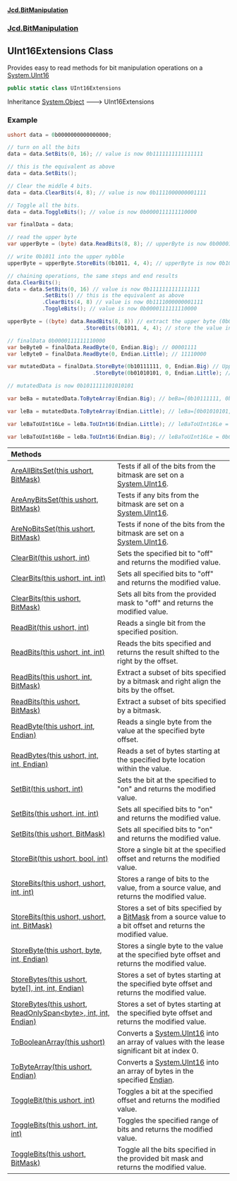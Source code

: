 #### [Jcd.BitManipulation](index.md 'index')

### [Jcd.BitManipulation](Jcd.BitManipulation.md 'Jcd.BitManipulation')

## UInt16Extensions Class

Provides easy to read methods for bit manipulation operations on a [System.UInt16](https://docs.microsoft.com/en-us/dotnet/api/System.UInt16 'System.UInt16')

```csharp
public static class UInt16Extensions
```

Inheritance [System.Object](https://docs.microsoft.com/en-us/dotnet/api/System.Object 'System.Object') &#129106; UInt16Extensions

### Example

```csharp
ushort data = 0b0000000000000000;

// turn on all the bits
data = data.SetBits(0, 16); // value is now 0b1111111111111111

// this is the equivalent as above
data = data.SetBits();

// Clear the middle 4 bits.
data = data.ClearBits(4, 8); // value is now 0b1111000000001111

// Toggle all the bits.
data = data.ToggleBits(); // value is now 0b0000111111110000

var finalData = data;

// read the upper byte
var upperByte = (byte) data.ReadBits(8, 8); // upperByte is now 0b00001111

// write 0b1011 into the upper nybble
upperByte = upperByte.StoreBits(0b1011, 4, 4); // upperByte is now 0b10111111

// chaining operations, the same steps and end results
data.ClearBits();
data = data.SetBits(0, 16) // value is now 0b1111111111111111
           .SetBits() // this is the equivalent as above
           .ClearBits(4, 8) // value is now 0b1111000000001111
           .ToggleBits(); // value is now 0b0000111111110000

upperByte = ((byte) data.ReadBits(8, 8)) // extract the upper byte (0b00001111)
                        .StoreBits(0b1011, 4, 4); // store the value in the upper 4 bits, now upperByte is now 0b10111111

// finalData 0b0000111111110000
var beByte0 = finalData.ReadByte(0, Endian.Big); // 00001111
var leByte0 = finalData.ReadByte(0, Endian.Little); // 11110000

var mutatedData = finalData.StoreByte(0b10111111, 0, Endian.Big) // Upper byte is now 0b10111111
                           .StoreByte(0b01010101, 0, Endian.Little); // lower byte is now 0b01010101

// mutatedData is now 0b1011111101010101

var beBa = mutatedData.ToByteArray(Endian.Big); // beBa=[0b10111111, 0b01010101]

var leBa = mutatedData.ToByteArray(Endian.Little); // leBa=[0b01010101, 0b10111111]

var leBaToUInt16Le = leBa.ToUInt16(Endian.Little); // leBaToUInt16Le = 0b1011111101010101

var leBaToUInt16Be = leBa.ToUInt16(Endian.Big); // leBaToUInt16Le = 0b0101010110111111
```

| Methods                                                                                                                                                                                                                                                                                                                            |                                                                                                                                                                                                                     |
|:-----------------------------------------------------------------------------------------------------------------------------------------------------------------------------------------------------------------------------------------------------------------------------------------------------------------------------------|:--------------------------------------------------------------------------------------------------------------------------------------------------------------------------------------------------------------------|
| [AreAllBitsSet(this ushort, BitMask)](Jcd.BitManipulation.UInt16Extensions.AreAllBitsSet(thisushort,Jcd.BitManipulation.BitMask).md 'Jcd.BitManipulation.UInt16Extensions.AreAllBitsSet(this ushort, Jcd.BitManipulation.BitMask)')                                                                                                | Tests if all of the bits from the bitmask are set on a [System.UInt16](https://docs.microsoft.com/en-us/dotnet/api/System.UInt16 'System.UInt16').                                                                  |
| [AreAnyBitsSet(this ushort, BitMask)](Jcd.BitManipulation.UInt16Extensions.AreAnyBitsSet(thisushort,Jcd.BitManipulation.BitMask).md 'Jcd.BitManipulation.UInt16Extensions.AreAnyBitsSet(this ushort, Jcd.BitManipulation.BitMask)')                                                                                                | Tests if any bits from the bitmask are set on a [System.UInt16](https://docs.microsoft.com/en-us/dotnet/api/System.UInt16 'System.UInt16').                                                                         |
| [AreNoBitsSet(this ushort, BitMask)](Jcd.BitManipulation.UInt16Extensions.AreNoBitsSet(thisushort,Jcd.BitManipulation.BitMask).md 'Jcd.BitManipulation.UInt16Extensions.AreNoBitsSet(this ushort, Jcd.BitManipulation.BitMask)')                                                                                                   | Tests if none of the bits from the bitmask are set on a [System.UInt16](https://docs.microsoft.com/en-us/dotnet/api/System.UInt16 'System.UInt16').                                                                 |
| [ClearBit(this ushort, int)](Jcd.BitManipulation.UInt16Extensions.ClearBit(thisushort,int).md 'Jcd.BitManipulation.UInt16Extensions.ClearBit(this ushort, int)')                                                                                                                                                                   | Sets the specified bit to "off" and returns the modified value.                                                                                                                                                     |
| [ClearBits(this ushort, int, int)](Jcd.BitManipulation.UInt16Extensions.ClearBits(thisushort,int,int).md 'Jcd.BitManipulation.UInt16Extensions.ClearBits(this ushort, int, int)')                                                                                                                                                  | Sets all specified bits to "off" and returns the modified value.                                                                                                                                                    |
| [ClearBits(this ushort, BitMask)](Jcd.BitManipulation.UInt16Extensions.ClearBits(thisushort,Jcd.BitManipulation.BitMask).md 'Jcd.BitManipulation.UInt16Extensions.ClearBits(this ushort, Jcd.BitManipulation.BitMask)')                                                                                                            | Sets all bits from the provided mask to "off" and returns the modified value.                                                                                                                                       |
| [ReadBit(this ushort, int)](Jcd.BitManipulation.UInt16Extensions.ReadBit(thisushort,int).md 'Jcd.BitManipulation.UInt16Extensions.ReadBit(this ushort, int)')                                                                                                                                                                      | Reads a single bit from the specified position.                                                                                                                                                                     |
| [ReadBits(this ushort, int, int)](Jcd.BitManipulation.UInt16Extensions.ReadBits(thisushort,int,int).md 'Jcd.BitManipulation.UInt16Extensions.ReadBits(this ushort, int, int)')                                                                                                                                                     | Reads the bits specified and returns the result shifted to the right by the offset.                                                                                                                                 |
| [ReadBits(this ushort, int, BitMask)](Jcd.BitManipulation.UInt16Extensions.ReadBits(thisushort,int,Jcd.BitManipulation.BitMask).md 'Jcd.BitManipulation.UInt16Extensions.ReadBits(this ushort, int, Jcd.BitManipulation.BitMask)')                                                                                                 | Extract a subset of bits specified by a bitmask and right align the bits by the offset.                                                                                                                             |
| [ReadBits(this ushort, BitMask)](Jcd.BitManipulation.UInt16Extensions.ReadBits(thisushort,Jcd.BitManipulation.BitMask).md 'Jcd.BitManipulation.UInt16Extensions.ReadBits(this ushort, Jcd.BitManipulation.BitMask)')                                                                                                               | Extract a subset of bits specified by a bitmask.                                                                                                                                                                    |
| [ReadByte(this ushort, int, Endian)](Jcd.BitManipulation.UInt16Extensions.ReadByte(thisushort,int,Jcd.BitManipulation.Endian).md 'Jcd.BitManipulation.UInt16Extensions.ReadByte(this ushort, int, Jcd.BitManipulation.Endian)')                                                                                                    | Reads a single byte from the value at the specified byte offset.                                                                                                                                                    |
| [ReadBytes(this ushort, int, int, Endian)](Jcd.BitManipulation.UInt16Extensions.ReadBytes(thisushort,int,int,Jcd.BitManipulation.Endian).md 'Jcd.BitManipulation.UInt16Extensions.ReadBytes(this ushort, int, int, Jcd.BitManipulation.Endian)')                                                                                   | Reads a set of bytes starting at the specified byte location within the value.                                                                                                                                      |
| [SetBit(this ushort, int)](Jcd.BitManipulation.UInt16Extensions.SetBit(thisushort,int).md 'Jcd.BitManipulation.UInt16Extensions.SetBit(this ushort, int)')                                                                                                                                                                         | Sets the bit at the specified to "on" and returns the modified value.                                                                                                                                               |
| [SetBits(this ushort, int, int)](Jcd.BitManipulation.UInt16Extensions.SetBits(thisushort,int,int).md 'Jcd.BitManipulation.UInt16Extensions.SetBits(this ushort, int, int)')                                                                                                                                                        | Sets all specified bits to "on" and returns the modified value.                                                                                                                                                     |
| [SetBits(this ushort, BitMask)](Jcd.BitManipulation.UInt16Extensions.SetBits(thisushort,Jcd.BitManipulation.BitMask).md 'Jcd.BitManipulation.UInt16Extensions.SetBits(this ushort, Jcd.BitManipulation.BitMask)')                                                                                                                  | Sets all specified bits to "on" and returns the modified value.                                                                                                                                                     |
| [StoreBit(this ushort, bool, int)](Jcd.BitManipulation.UInt16Extensions.StoreBit(thisushort,bool,int).md 'Jcd.BitManipulation.UInt16Extensions.StoreBit(this ushort, bool, int)')                                                                                                                                                  | Store a single bit at the specified offset and returns the modified value.                                                                                                                                          |
| [StoreBits(this ushort, ushort, int, int)](Jcd.BitManipulation.UInt16Extensions.StoreBits(thisushort,ushort,int,int).md 'Jcd.BitManipulation.UInt16Extensions.StoreBits(this ushort, ushort, int, int)')                                                                                                                           | Stores a range of bits to the value, from a source value, and returns the modified value.                                                                                                                           |
| [StoreBits(this ushort, ushort, int, BitMask)](Jcd.BitManipulation.UInt16Extensions.StoreBits(thisushort,ushort,int,Jcd.BitManipulation.BitMask).md 'Jcd.BitManipulation.UInt16Extensions.StoreBits(this ushort, ushort, int, Jcd.BitManipulation.BitMask)')                                                                       | Stores a set of bits specified by a [BitMask](Jcd.BitManipulation.BitMask.md 'Jcd.BitManipulation.BitMask') from a source value to a bit offset and returns the modified value.                                 |
| [StoreByte(this ushort, byte, int, Endian)](Jcd.BitManipulation.UInt16Extensions.StoreByte(thisushort,byte,int,Jcd.BitManipulation.Endian).md 'Jcd.BitManipulation.UInt16Extensions.StoreByte(this ushort, byte, int, Jcd.BitManipulation.Endian)')                                                                                | Stores a single byte to the value at the specified byte offset and returns the modified value.                                                                                                                      |
| [StoreBytes(this ushort, byte[], int, int, Endian)](Jcd.BitManipulation.UInt16Extensions.StoreBytes(thisushort,byte[],int,int,Jcd.BitManipulation.Endian).md 'Jcd.BitManipulation.UInt16Extensions.StoreBytes(this ushort, byte[], int, int, Jcd.BitManipulation.Endian)')                                                         | Stores a set of bytes starting at the specified byte offset and returns the modified value.                                                                                                                         |
| [StoreBytes(this ushort, ReadOnlySpan&lt;byte&gt;, int, int, Endian)](Jcd.BitManipulation.UInt16Extensions.StoreBytes(thisushort,System.ReadOnlySpan_byte_,int,int,Jcd.BitManipulation.Endian).md 'Jcd.BitManipulation.UInt16Extensions.StoreBytes(this ushort, System.ReadOnlySpan<byte>, int, int, Jcd.BitManipulation.Endian)') | Stores a set of bytes starting at the specified byte offset and returns the modified value.                                                                                                                         |
| [ToBooleanArray(this ushort)](Jcd.BitManipulation.UInt16Extensions.ToBooleanArray(thisushort).md 'Jcd.BitManipulation.UInt16Extensions.ToBooleanArray(this ushort)')                                                                                                                                                               | Converts a [System.UInt16](https://docs.microsoft.com/en-us/dotnet/api/System.UInt16 'System.UInt16') into an array of  values with the lease significant bit at index 0.                                           |
| [ToByteArray(this ushort, Endian)](Jcd.BitManipulation.UInt16Extensions.ToByteArray(thisushort,Jcd.BitManipulation.Endian).md 'Jcd.BitManipulation.UInt16Extensions.ToByteArray(this ushort, Jcd.BitManipulation.Endian)')                                                                                                         | Converts a [System.UInt16](https://docs.microsoft.com/en-us/dotnet/api/System.UInt16 'System.UInt16') into an array of bytes in the specified [Endian](Jcd.BitManipulation.Endian.md 'Jcd.BitManipulation.Endian'). |
| [ToggleBit(this ushort, int)](Jcd.BitManipulation.UInt16Extensions.ToggleBit(thisushort,int).md 'Jcd.BitManipulation.UInt16Extensions.ToggleBit(this ushort, int)')                                                                                                                                                                | Toggles a bit at the specified offset and returns the modified value.                                                                                                                                               |
| [ToggleBits(this ushort, int, int)](Jcd.BitManipulation.UInt16Extensions.ToggleBits(thisushort,int,int).md 'Jcd.BitManipulation.UInt16Extensions.ToggleBits(this ushort, int, int)')                                                                                                                                               | Toggles the specified range of bits and returns the modified value.                                                                                                                                                 |
| [ToggleBits(this ushort, BitMask)](Jcd.BitManipulation.UInt16Extensions.ToggleBits(thisushort,Jcd.BitManipulation.BitMask).md 'Jcd.BitManipulation.UInt16Extensions.ToggleBits(this ushort, Jcd.BitManipulation.BitMask)')                                                                                                         | Toggle all the bits specified in the provided bit mask and returns the modified value.                                                                                                                              |
